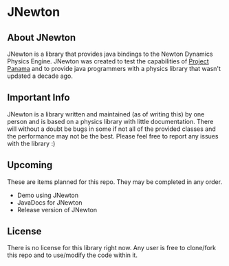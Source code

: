# JNewton
## About JNewton  
JNewton is a library that provides java bindings to the Newton Dynamics Physics Engine. JNewton was created to test the capabilities of [Project Panama](https://openjdk.org/projects/panama/) and to provide java programmers with a physics library that wasn't updated a decade ago.  
## Important Info  
JNewton is a library written and maintained (as of writing this) by one person and is based on a physics library with little documentation.  There will without a doubt be bugs in some if not all of the provided classes and the performance may not be the best. Please feel free to report any issues with the library :)  
## Upcoming  
These are items planned for this repo. They may be completed in any order.
 - Demo using JNewton
 - JavaDocs for JNewton
 - Release version of JNewton  
 
 ## License  
   
 There is no license for this library right now. Any user is free to clone/fork this repo and to use/modify the code within it.
